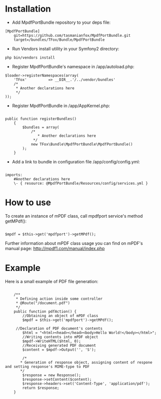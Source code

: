  Installation
==============================================
*  Add MpdfPortBundle repository to your deps file:

<pre><code>[MpdfPortBundle]
    git=https://github.com/tasmanianfox/MpdfPortBundle.git
    target=/bundles/TFox/Bundle/MpdfPortBundle
</code></pre>

*  Run Vendors install utility in your Symfony2 directory:

<pre><code>php bin/vendors install</code></pre>

*  Register MpdfPortBundle's namespace in /app/autoload.php:

<pre><code>$loader->registerNamespaces(array(
    'TFox'  		=> __DIR__.'/../vendor/bundles'
    /*
     * Another declarations here
     */
));</code></pre>

*  Register MpdfPortBundle in /app/AppKernel.php:

<pre><code>
public function registerBundles()
    {
        $bundles = array(
            /*
         	   * Another declarations here
       	     */
            new TFox\Bundle\MpdfPortBundle\MpdfPortBundle()
        );
    }
</code></pre>

*  Add a link to bundle in configuration file /app/config/config.yml:
<pre><code>
imports:
&nbsp;&nbsp;&nbsp;&nbsp;#Another declarations here
&nbsp;&nbsp;&nbsp;&nbsp;\- { resource: @MpdfPortBundle/Resources/config/services.yml }
</code></pre>

How to use
==============================================

To create an instance of mPDF class, call mpdfport service's method getMPdf():

<pre><code>
$mpdf = $this->get('mpdfport')->getMPdf();
</code></pre>

Further information about mPDF class usage you can find on mPDF's manual page:
http://mpdf1.com/manual/index.php


Example
==============================================
Here is a small example of PDF file generation:
<pre><code>
    /**
     * Defining action inside some controller
     * @Route("/document.pdf")
     */
    public function pdfAction() {
    	//Obtaining an object of mPDF class
    	$mpdf = $this->get('mpdfport')->getMPdf(); 
    	 
     //Declaration of PDF document's contents
    	$html = "&lt;html&gt;&lt;head&gt;&lt;/head&gt;&lt;body&gt;Hello World!&lt;/body&gt;&lt;/html&gt;";
    	//Writing contents into mPDF object
    	$mpdf->WriteHTML($html, 0);
    	//Receiving generated PDF document
    	$content = $mpdf->Output('', 'S');
    	
	    /*
       * Generation of response object, assigning content of respone and setting response's MIME-type to PDF
       */
    	$response = new Response();
    	$response->setContent($content);
    	$response->headers->set('Content-Type', 'application/pdf');
    	return $response;
    }
</code></pre>